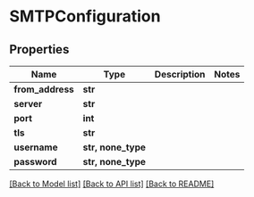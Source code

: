 # SMTPConfiguration


## Properties

Name | Type | Description | Notes
------------ | ------------- | ------------- | -------------
**from_address** | **str** |  | 
**server** | **str** |  | 
**port** | **int** |  | 
**tls** | **str** |  | 
**username** | **str, none_type** |  | 
**password** | **str, none_type** |  | 

[[Back to Model list]](../#documentation-for-models) [[Back to API list]](../#documentation-for-api-endpoints) [[Back to README]](../)


